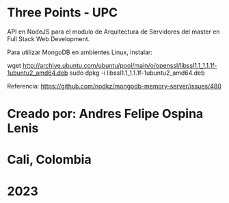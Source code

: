 # Three Points - UPC
API en NodeJS para el modulo de Arquitectura de Servidores del master en Full Stack Web Development.

Para utilizar MongoDB en ambientes Linux, instalar:

wget http://archive.ubuntu.com/ubuntu/pool/main/o/openssl/libssl1.1_1.1.1f-1ubuntu2_amd64.deb
sudo dpkg -i libssl1.1_1.1.1f-1ubuntu2_amd64.deb

Referencia: https://github.com/nodkz/mongodb-memory-server/issues/480

# Creado por: Andres Felipe Ospina Lenis
# Cali, Colombia
# 2023
